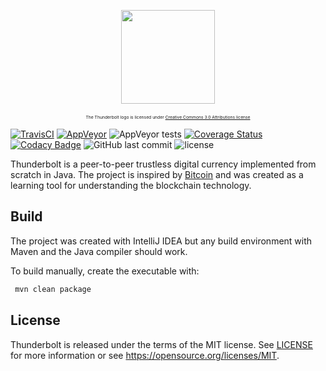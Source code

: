 <p align="center">
  <img align="middle" src=
  "https://storage.googleapis.com/thunderboltcurrency/logo_github.png"
  height="150" /><br /><br />
  <sup><sup><sup><sup>The Thunderbolt logo is licensed under
  <a href="https://creativecommons.org/licenses/by/3.0/">Creative
  Commons 3.0 Attributions license</a></sup></sup></sup></sup>
</p>
 
[![TravisCI](https://img.shields.io/travis/AngelCastilloB/java-thunderbolt/master.svg)](https://travis-ci.org/AngelCastilloB/java-thunderbolt) [![AppVeyor](https://img.shields.io/appveyor/ci/AngelCastilloB/java-thunderbolt/master.svg)](https://ci.appveyor.com/project/AngelCastilloB/java-thunderbolt) ![AppVeyor tests](https://img.shields.io/appveyor/tests/AngelCastilloB/java-thunderbolt.svg) [![Coverage Status](https://coveralls.io/repos/github/AngelCastilloB/java-thunderbolt/badge.svg?branch=master)](https://coveralls.io/github/AngelCastilloB/java-thunderbolt?branch=master) 
[![Codacy Badge](https://api.codacy.com/project/badge/Grade/5fbfd0de8c044c22b25a3e5d272c429c)](https://www.codacy.com/app/AngelCastilloB/java-thunderbolt?utm_source=github.com&amp;utm_medium=referral&amp;utm_content=AngelCastilloB/java-thunderbolt&amp;utm_campaign=Badge_Grade)
 ![GitHub last commit](https://img.shields.io/github/last-commit/AngelCastilloB/java-thunderbolt.svg) ![license](https://img.shields.io/badge/license-MIT-blue.svg?longCache=true&style=flat)
 
Thunderbolt is a peer-to-peer trustless digital currency implemented from scratch in Java. The project is inspired by
[Bitcoin](https://github.com/bitcoin/bitcoin) and was created as a learning tool for understanding the blockchain technology.

Build
-----

The project was created with IntelliJ IDEA but any build environment with Maven and the Java compiler should work.

To build manually, create the executable with:

```sh
 mvn clean package
```
License
-------

Thunderbolt is released under the terms of the MIT license. See [LICENSE](LICENSE) for more
information or see https://opensource.org/licenses/MIT.
